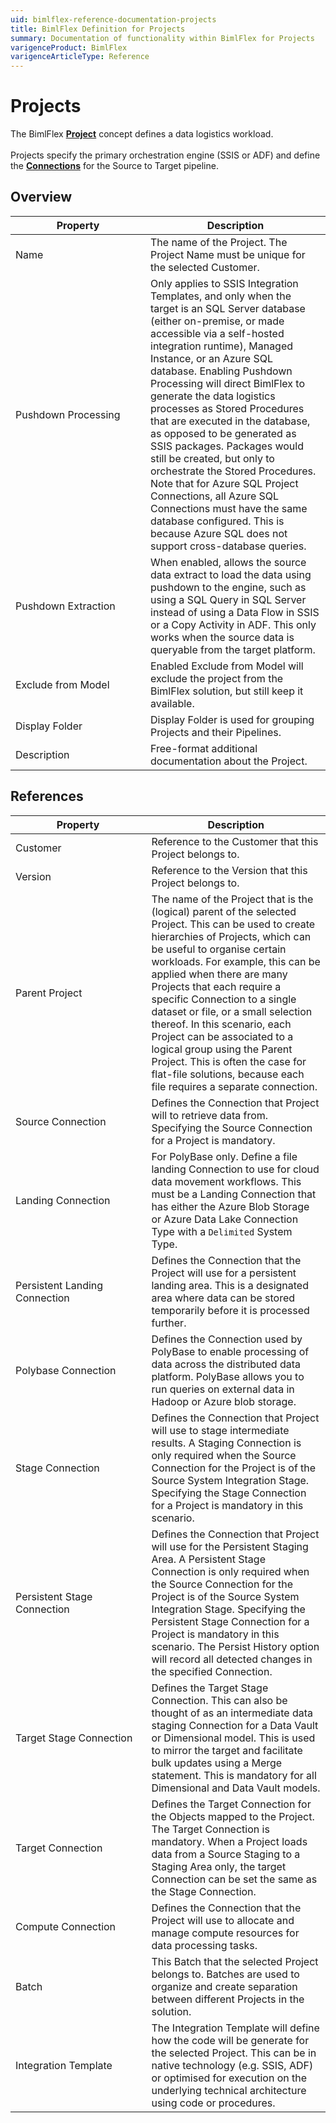 ```yaml
---
uid: bimlflex-reference-documentation-projects
title: BimlFlex Definition for Projects
summary: Documentation of functionality within BimlFlex for Projects
varigenceProduct: BimlFlex
varigenceArticleType: Reference
---
```


# Projects

The BimlFlex [**Project**](xref:bimlflex-project-editor) concept defines a data logistics workload.<br><br>Projects specify the primary orchestration engine (SSIS or ADF) and define the [**Connections**](xref:bimlflex-connection-editor) for the Source to Target pipeline.

## Overview
  
| <div style="width:200px">Property</div> | Description |
| --------- | ----------- |
|Name | The name of the Project. The Project Name must be unique for the selected Customer.|
|Pushdown Processing | Only applies to SSIS Integration Templates, and only when the target is an SQL Server database (either on-premise, or made accessible via a self-hosted integration runtime), Managed Instance, or an Azure SQL database. Enabling Pushdown Processing will direct BimlFlex to generate the data logistics processes as Stored Procedures that are executed in the database, as opposed to be generated as SSIS packages. Packages would still be created, but only to orchestrate the Stored Procedures. Note that for Azure SQL Project Connections, all Azure SQL Connections must have the same database configured. This is because Azure SQL does not support cross-database queries.|
|Pushdown Extraction | When enabled, allows the source data extract to load the data using pushdown to the engine, such as using a SQL Query in SQL Server instead of using a Data Flow in SSIS or a Copy Activity in ADF. This only works when the source data is queryable from the target platform.|
|Exclude from Model | Enabled Exclude from Model will exclude the project from the BimlFlex solution, but still keep it available.|
|Display Folder | Display Folder is used for grouping Projects and their Pipelines.|
|Description | Free-format additional documentation about the Project.|

## References
  
| <div style="width:200px">Property</div> | Description |
| --------- | ----------- |
|Customer | Reference to the Customer that this Project belongs to.|
|Version | Reference to the Version that this Project belongs to.|
|Parent Project | The name of the Project that is the (logical) parent of the selected Project. This can be used to create hierarchies of Projects, which can be useful to organise certain workloads. For example, this can be applied when there are many Projects that each require a specific Connection to a single dataset or file, or a small selection thereof. In this scenario, each Project can be associated to a logical group using the Parent Project. This is often the case for flat-file solutions, because each file requires a separate connection.|
|Source Connection | Defines the Connection that Project will to retrieve data from. Specifying the Source Connection for a Project is mandatory.|
|Landing Connection | For PolyBase only. Define a file landing Connection to use for cloud data movement workflows. This must be a Landing Connection that has either the Azure Blob Storage or Azure Data Lake Connection Type with a `Delimited` System Type.|
|Persistent Landing Connection | Defines the Connection that the Project will use for a persistent landing area. This is a designated area where data can be stored temporarily before it is processed further.|
|Polybase Connection | Defines the Connection used by PolyBase to enable processing of data across the distributed data platform. PolyBase allows you to run queries on external data in Hadoop or Azure blob storage.|
|Stage Connection | Defines the Connection that Project will use to stage intermediate results. A Staging Connection is only required when the Source Connection for the Project is of the Source System Integration Stage. Specifying the Stage Connection for a Project is mandatory in this scenario.|
|Persistent Stage Connection | Defines the Connection that Project will use for the Persistent Staging Area. A Persistent Stage Connection is only required when the Source Connection for the Project is of the Source System Integration Stage. Specifying the Persistent Stage Connection for a Project is mandatory in this scenario. The Persist History option will record all detected changes in the specified Connection.|
|Target Stage Connection | Defines the Target Stage Connection. This can also be thought of as an intermediate data staging Connection for a Data Vault or Dimensional model. This is used to mirror the target and facilitate bulk updates using a Merge statement. This is mandatory for all Dimensional and Data Vault models.|
|Target Connection | Defines the Target Connection for the Objects mapped to the Project. The Target Connection is mandatory. When a Project loads data from a Source Staging to a Staging Area only, the target Connection can be set the same as the Stage Connection.|
|Compute Connection | Defines the Connection that the Project will use to allocate and manage compute resources for data processing tasks.|
|Batch | This Batch that the selected Project belongs to. Batches are used to organize and create separation between different Projects in the solution.|
|Integration Template | The Integration Template will define how the code will be generate for the selected Project. This can be in native technology (e.g. SSIS, ADF) or optimised for execution on the underlying technical architecture using code or procedures.|

